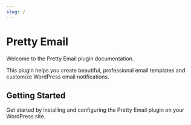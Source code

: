 ```yaml
---
slug: /
---
```


# Pretty Email

Welcome to the Pretty Email plugin documentation.

This plugin helps you create beautiful, professional email templates and customize WordPress email notifications.

## Getting Started

Get started by installing and configuring the Pretty Email plugin on your WordPress site.
